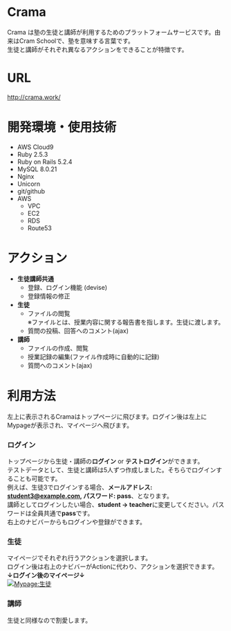 # Crama

Crama は塾の生徒と講師が利用するためのプラットフォームサービスです。由来はCram Schoolで、塾を意味する言葉です。  
生徒と講師がそれぞれ異なるアクションをできることが特徴です。  

# URL
http://crama.work/

# 開発環境・使用技術
-  AWS Cloud9
-  Ruby 2.5.3  
-  Ruby on Rails 5.2.4  
-  MySQL 8.0.21 
-  Nginx  
-  Unicorn  
-  git/github
-  AWS  
    -  VPC  
    -  EC2
    -  RDS
    -  Route53

# アクション
-  **生徒講師共通**
    - 登録、ログイン機能 (devise)
    - 登録情報の修正
-  **生徒**
    -  ファイルの閲覧  
※ファイルとは、授業内容に関する報告書を指します。生徒に渡します。  
    -  質問の投稿、回答へのコメント(ajax)
-  **講師**
    -  ファイルの作成、閲覧
    -  授業記録の編集(ファイル作成時に自動的に記録)
    -  質問へのコメント(ajax)

# 利用方法
左上に表示されるCramaはトップページに飛びます。ログイン後は左上にMypageが表示され、マイページへ飛びます。<br>

### ログイン
トップページから生徒・講師の**ログイン** or **テストログイン**ができます。<br>
テストデータとして、生徒と講師は5人ずつ作成しました。そちらでログインすることも可能です。<br>
例えば、生徒3でログインする場合、**メールアドレス: student3@example.com, パスワード: pass**、となります。<br>
講師としてログインしたい場合、**student → teacher**に変更してください。パスワードは全員共通で**pass**です。<br>
右上のナビバーからもログインや登録ができます。

### 生徒
マイページでそれぞれ行うアクションを選択します。<br>
ログイン後は右上のナビバーがActionに代わり、アクションを選択できます。  
**↓ログイン後のマイページ↓**  
[![Mypage:生徒](https://i.gyazo.com/cfb3d3241f6309d1a1df908a41da530a.png)](https://gyazo.com/cfb3d3241f6309d1a1df908a41da530a)  

### 講師
生徒と同様なので割愛します。
